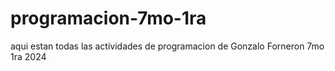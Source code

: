 ﻿# programacion-7mo-1ra
aqui estan todas las actividades de programacion de Gonzalo Forneron 7mo 1ra 2024
